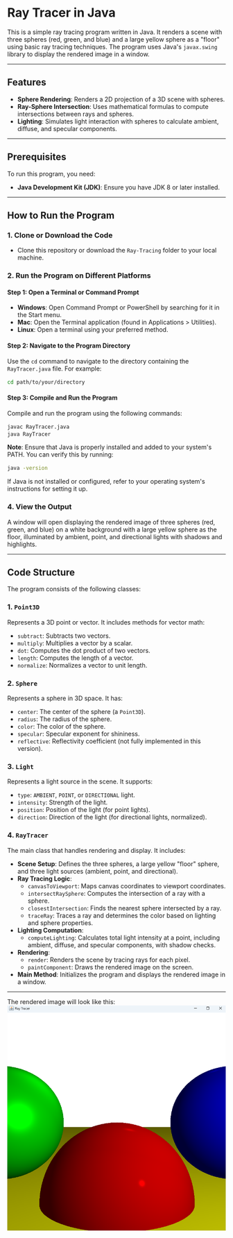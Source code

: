 # Ray Tracer in Java

This is a simple ray tracing program written in Java. It renders a scene with three spheres (red, green, and blue) and a large yellow sphere as a "floor" using basic ray tracing techniques. The program uses Java's `javax.swing` library to display the rendered image in a window.

---

## Features

- **Sphere Rendering**: Renders a 2D projection of a 3D scene with spheres.
- **Ray-Sphere Intersection**: Uses mathematical formulas to compute intersections between rays and spheres.
- **Lighting**: Simulates light interaction with spheres to calculate ambient, diffuse, and specular components.

---

## Prerequisites

To run this program, you need:

- **Java Development Kit (JDK)**: Ensure you have JDK 8 or later installed.

---

## How to Run the Program

### 1. Clone or Download the Code

- Clone this repository or download the `Ray-Tracing` folder to your local machine.

### 2. Run the Program on Different Platforms

#### Step 1: Open a Terminal or Command Prompt

- **Windows**: Open Command Prompt or PowerShell by searching for it in the Start menu.
- **Mac**: Open the Terminal application (found in Applications > Utilities).
- **Linux**: Open a terminal using your preferred method.

#### Step 2: Navigate to the Program Directory

Use the `cd` command to navigate to the directory containing the `RayTracer.java` file. For example:

```bash
cd path/to/your/directory
```

#### Step 3: Compile and Run the Program

Compile and run the program using the following commands:

```bash
javac RayTracer.java
java RayTracer
```

**Note**: Ensure that Java is properly installed and added to your system's PATH. You can verify this by running:

```bash
java -version
```

If Java is not installed or configured, refer to your operating system's instructions for setting it up.

### 4. View the Output

A window will open displaying the rendered image of three spheres (red, green, and blue) on a white background with a large yellow sphere as the floor, illuminated by ambient, point, and directional lights with shadows and highlights.

---

## Code Structure

The program consists of the following classes:

### 1. `Point3D`

Represents a 3D point or vector. It includes methods for vector math:

- `subtract`: Subtracts two vectors.
- `multiply`: Multiplies a vector by a scalar.
- `dot`: Computes the dot product of two vectors.
- `length`: Computes the length of a vector.
- `normalize`: Normalizes a vector to unit length.

### 2. `Sphere`

Represents a sphere in 3D space. It has:

- `center`: The center of the sphere (a `Point3D`).
- `radius`: The radius of the sphere.
- `color`: The color of the sphere.
- `specular`: Specular exponent for shininess.
- `reflective`: Reflectivity coefficient (not fully implemented in this version).

### 3. `Light`

Represents a light source in the scene. It supports:

- `type`: `AMBIENT`, `POINT`, or `DIRECTIONAL` light.
- `intensity`: Strength of the light.
- `position`: Position of the light (for point lights).
- `direction`: Direction of the light (for directional lights, normalized).

### 4. `RayTracer`

The main class that handles rendering and display. It includes:

- **Scene Setup**: Defines the three spheres, a large yellow "floor" sphere, and three light sources (ambient, point, and directional).
- **Ray Tracing Logic**:
  - `canvasToViewport`: Maps canvas coordinates to viewport coordinates.
  - `intersectRaySphere`: Computes the intersection of a ray with a sphere.
  - `closestIntersection`: Finds the nearest sphere intersected by a ray.
  - `traceRay`: Traces a ray and determines the color based on lighting and sphere properties.
- **Lighting Computation**:
  - `computeLighting`: Calculates total light intensity at a point, including ambient, diffuse, and specular components, with shadow checks.
- **Rendering**:
  - `render`: Renders the scene by tracing rays for each pixel.
  - `paintComponent`: Draws the rendered image on the screen.
- **Main Method**: Initializes the program and displays the rendered image in a window.

---

The rendered image will look like this:
![Rendered Image of Three Spheres](generatedImage.png)
